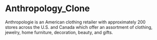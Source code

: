 # Anthropology_Clone
Anthropologie is an American clothing retailer with approximately 200 stores across the U.S. and Canada which offer an assortment of clothing, jewelry, home furniture, decoration, beauty, and gifts.
